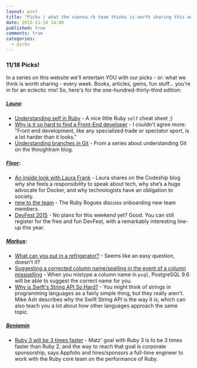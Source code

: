```yaml
---
layout: post
title: "Picks / what the vienna.rb team thinks is worth sharing this week"
date: 2015-11-18 14:00
published: true
comments: true
categories:
  - picks
---
```


### 11/18 Picks!

In a series on this website we'll entertain YOU with our picks - or: what we think is worth sharing - every week.
Books, articles, gems, fun stuff... you're in for an eclectic mix! So, here's for the one-hundred-thirty-third edition:

##### [Laura][1]:
- [Understanding self in Ruby][2] - A nice little Ruby `self` cheat sheet ;)
- [Why is it so hard to find a Front-End developer][3] - I couldn't agree more: "Front end development, like any specialized trade or spectator sport, is a lot harder than it looks."
- [Understanding branches in Git][4] - From a series about understanding Git on the thoughtram blog.

##### [Floor][9]:
- [An inside look with Laura Frank][10] - Laura shares on the Codeship blog why she feels a responsibility to speak about tech, why she’s a huge advocate for Docker, and why technologists have an obligation to society.
- [new to the team][11] - The Ruby Rogues discuss onboarding new team members.  
- [DevFest 2015][12] - No plans for this weekend yet? Good. You can still register for the free and fun DevFest, with a remarkably interesting line-up this year.

##### [Markus][13]:
- [What can you put in a refrigerator?][14] - Seems like an easy question, doesn't it?
- [Suggesting a corrected column name/spelling in the event of a column misspelling][15] - When you mistype a column name in `psql`, PostgreSQL 9.6 will be able to suggest the correct name for you.
- [Why is Swift's String API So Hard?][16] - You might think of strings in programming languages as a fairly simple thing, but they really aren't. Mike Ash describes why the Swift String API is the way it is, which can also teach you a lot about how other languages approach the same topic.

##### [Benjamin][17]
- [Ruby 3 will be 3 times faster][18] - Matz' goal with Ruby 3 is to be 3 times faster than Ruby 2, and the way to reach that goal is corporate sponsorship, says Appfolio and hires/sponsors a full-time engineer to work with the Ruby core team on the performance of Ruby.


[1]: http://www.twitter.com/alicetragedy
[2]: http://blog.honeybadger.io/ruby-self-cheat-sheet/
[3]: https://medium.com/creative-business/why-is-it-so-hard-to-find-a-front-end-developer-cb92848a7c6f
[4]: http://blog.thoughtram.io/git/rebase-book/2015/02/10/understanding-branches-in-git.html
[9]: http://www.twitter.com/floordrees
[10]: http://blog.codeship.com/an-inside-look-laura-frank-senior-engineer-at-codeship/
[11]: https://devchat.tv/ruby-rogues/233-rr-onboarding-new-employees
[12]: http://www.devfest.at/speakers/
[13]: https://twitter.com/nuclearsquid
[14]: http://prog21.dadgum.com/212.html
[15]: http://pgeoghegan.blogspot.com/2015/11/suggesting-corrected-column.html
[16]: https://www.mikeash.com/pyblog/friday-qa-2015-11-06-why-is-swifts-string-api-so-hard.html
[17]: https://twitter.com/bindrive
[18]: http://engineering.appfolio.com/appfolio-engineering/2015/11/18/ruby-3x3
